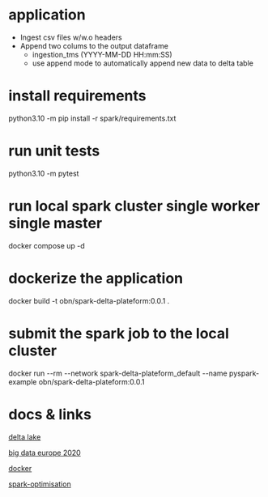 # application
* Ingest csv files w/w.o headers
* Append two colums to the output dataframe
  * ingestion_tms (YYYY-MM-DD HH:mm:SS)
  * use append mode to automatically append new data to delta table

# install requirements
python3.10 -m pip install -r spark/requirements.txt

# run unit tests
python3.10 -m pytest

# run local spark cluster single worker single master
docker compose up -d

# dockerize the application
docker build -t obn/spark-delta-plateform:0.0.1 .

# submit the spark job to the local cluster
docker run --rm --network spark-delta-plateform_default --name pyspark-example obn/spark-delta-plateform:0.0.1


# docs & links
[delta lake](https://docs.delta.io/1.2.1/quick-start.html)

[big data europe 2020](https://github.com/big-data-europe)

[docker](https://docs.docker.com/reference/cli/docker/)

[spark-optimisation](https://github.com/ivanovro/spark-optimization)
